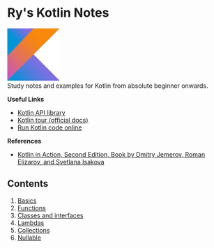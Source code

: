 # Ry's Kotlin Notes
<img src=img/kotlin_logo.jpeg width=120 height=120><br>
Study notes and examples for Kotlin from absolute beginner onwards.

**Useful Links**
- [Kotlin API library](https://kotlinlang.org/api/core/kotlin-stdlib/kotlin/)
- [Kotlin tour (official docs)](https://kotlinlang.org/docs/kotlin-tour-welcome.html)
- [Run Kotlin code online](https://play.kotlinlang.org/)

**References**
- [Kotlin in Action, Second Edition, Book by Dmitry Jemerov, Roman Elizarov, and Svetlana Isakova](https://www.manning.com/books/kotlin-in-action-second-edition)

## Contents

1. [Basics](01_basics.md)
2. [Functions](02_functions.md)
3. [Classes and interfaces](03_classes_interfaces.md)
4. [Lambdas](04_lambdas.md)
5. [Collections](05_collections.md)
6. [Nullable](06_nullable.md)